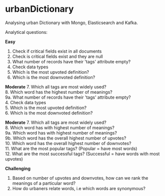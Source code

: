 # urbanDictionary
Analysing urban Dictionary with Mongo, Elasticsearch and Kafka.

Analytical questions:

**Easy**
1. Check if critical fields exist in all documents  
2. Check is critical fields exist and they are null  
3. What number of records have their 'tags' attribute empty?    
4. Check data types  
5. Which is the most upvoted definition?  
6. Which is the most downvoted definition?  

**Moderate**
7. Which all tags are most widely used?  
8. Which word has the highest number of meanings?  
9a. What number of records have their 'tags' attribute empty?    
4. Check data types  
5. Which is the most upvoted definition?  
6. Which is the most downvoted definition?  

**Moderate**
7. Which all tags are most widely used?  
8. Which word has with highest number of meanings?    
9a. Which word has with highest number of meanings?   
9b. Which word has the overall highest number of upvotes?  
10. Which word has the overall highest number of downvotes?  
11. What are the most popular tags? (Popular = have most words)  
12. What are the most successful tags? (Successful = have words with most upvotes)  

**Challenging**  
1. Based on number of upvotes and downvotes, how can we rank the meanings of a particular word?  
2. How do urbaners relate words, i.e which words are synonymous?

 
